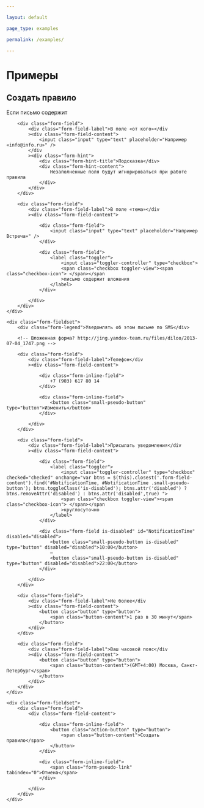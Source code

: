 ```yaml
---

layout: default

page_type: examples

permalink: /examples/

---
```


# Примеры

## Создать правило

<div class="form form_Default">
    <div class="form-fieldset">
        <div class="form-legend">Если письмо содержит</div>

        <div class="form-field">
            <div class="form-field-label">В поле «от кого»</div
            ><div class="form-field-content">
                <input class="input" type="text" placeholder="Например «info@info.ru»" />
            </div
            ><div class="form-hint">
                <div class="form-hint-title">Подсказка</div>
                <div class="form-hint-content">
                    Незаполненные поля будут игнорироваться при работе правила
                </div>
            </div>
        </div>

        <div class="form-field">
            <div class="form-field-label">В поле «тема»</div
            ><div class="form-field-content">

                <div class="form-field">
                    <input class="input" type="text" placeholder="Например Встреча»" />
                </div>

                <div class="form-field">
                    <label class="toggler">
                        <input class="toggler-controller" type="checkbox">
                        <span class="checkbox toggler-view"><span class="checkbox-icon"> </span></span
                        >письмо содержит вложения
                    </label>
                </div>

            </div>
        </div>
    </div>

    <div class="form-fieldset">
        <div class="form-legend">Уведомлять об этом письме по SMS</div>

        <!-- Вложенная форма? http://jing.yandex-team.ru/files/diloo/2013-07-04_1747.png -->

        <div class="form-field">
            <div class="form-field-label">Телефон</div
            ><div class="form-field-content">

                <div class="form-inline-field">
                    +7 (903) 617 80 14
                </div>

                <div class="form-inline-field">
                    <button class="small-pseudo-button" type="button">Изменить</button>
                </div>

            </div>
        </div>

        <div class="form-field">
            <div class="form-field-label">Присылать уведомления</div
            ><div class="form-field-content">

                <div class="form-field">
                    <label class="toggler">
                        <input class="toggler-controller" type="checkbox" checked="checked" onchange="var btns = $(this).closest('.form-field-content').find('#NotificationTime, #NotificationTime .small-pseudo-button'); btns.toggleClass('is-disabled'); btns.attr('disabled') ? btns.removeAttr('disabled') : btns.attr('disabled',true) ">
                        <span class="checkbox toggler-view"><span class="checkbox-icon"> </span></span
                        >круглосуточно
                    </label>
                </div>

                <div class="form-field is-disabled" id="NotificationTime" disabled="disabled">
                    <button class="small-pseudo-button is-disabled" type="button" disabled="disabled">10:00</button>
                    –
                    <button class="small-pseudo-button is-disabled" type="button" disabled="disabled">22:00</button>
                </div>

            </div>
        </div>

        <div class="form-field">
            <div class="form-field-label">Не более</div
            ><div class="form-field-content">
                <button class="button" type="button">
                    <span class="button-content">1 раз в 30 минут</span>
                </button>
            </div>
        </div>

        <div class="form-field">
            <div class="form-field-label">Ваш часовой пояс</div
            ><div class="form-field-content">
                <button class="button" type="button">
                    <span class="button-content">(GMT+4:00) Москва, Санкт-Петербург</span>
                </button>
            </div>
        </div>
    </div>

    <div class="form-fieldset">
        <div class="form-field">
            <div class="form-field-content">

                <div class="form-inline-field">
                    <button class="action-button" type="button">
                        <span class="button-content">Создать правило</span>
                    </button>
                </div>

                <div class="form-inline-field">
                    <span class="form-pseudo-link" tabindex="0">Отмена</span>
                </div>

            </div>
        </div>
    </div>
</div>
